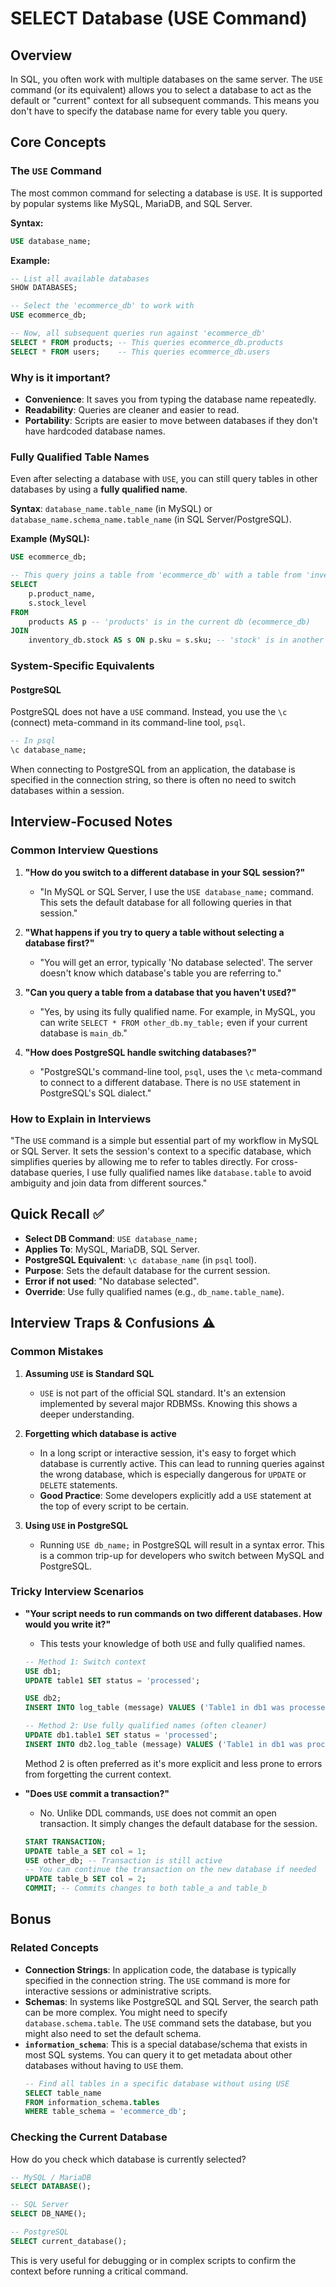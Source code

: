 # SELECT Database (USE Command)

## Overview
In SQL, you often work with multiple databases on the same server. The `USE` command (or its equivalent) allows you to select a database to act as the default or "current" context for all subsequent commands. This means you don't have to specify the database name for every table you query.

## Core Concepts

### The `USE` Command
The most common command for selecting a database is `USE`. It is supported by popular systems like MySQL, MariaDB, and SQL Server.

**Syntax:**
```sql
USE database_name;
```

**Example:**
```sql
-- List all available databases
SHOW DATABASES;

-- Select the 'ecommerce_db' to work with
USE ecommerce_db;

-- Now, all subsequent queries run against 'ecommerce_db'
SELECT * FROM products; -- This queries ecommerce_db.products
SELECT * FROM users;    -- This queries ecommerce_db.users
```

### Why is it important?
-   **Convenience**: It saves you from typing the database name repeatedly.
-   **Readability**: Queries are cleaner and easier to read.
-   **Portability**: Scripts are easier to move between databases if they don't have hardcoded database names.

### Fully Qualified Table Names
Even after selecting a database with `USE`, you can still query tables in other databases by using a **fully qualified name**.

**Syntax**: `database_name.table_name` (in MySQL) or `database_name.schema_name.table_name` (in SQL Server/PostgreSQL).

**Example (MySQL):**
```sql
USE ecommerce_db;

-- This query joins a table from 'ecommerce_db' with a table from 'inventory_db'
SELECT
    p.product_name,
    s.stock_level
FROM
    products AS p -- 'products' is in the current db (ecommerce_db)
JOIN
    inventory_db.stock AS s ON p.sku = s.sku; -- 'stock' is in another db
```

### System-Specific Equivalents

#### PostgreSQL
PostgreSQL does not have a `USE` command. Instead, you use the `\c` (connect) meta-command in its command-line tool, `psql`.
```sql
-- In psql
\c database_name;
```
When connecting to PostgreSQL from an application, the database is specified in the connection string, so there is often no need to switch databases within a session.

## Interview-Focused Notes

### Common Interview Questions

1.  **"How do you switch to a different database in your SQL session?"**
    -   "In MySQL or SQL Server, I use the `USE database_name;` command. This sets the default database for all following queries in that session."

2.  **"What happens if you try to query a table without selecting a database first?"**
    -   "You will get an error, typically 'No database selected'. The server doesn't know which database's table you are referring to."

3.  **"Can you query a table from a database that you haven't `USE`d?"**
    -   "Yes, by using its fully qualified name. For example, in MySQL, you can write `SELECT * FROM other_db.my_table;` even if your current database is `main_db`."

4.  **"How does PostgreSQL handle switching databases?"**
    -   "PostgreSQL's command-line tool, `psql`, uses the `\c` meta-command to connect to a different database. There is no `USE` statement in PostgreSQL's SQL dialect."

### How to Explain in Interviews
"The `USE` command is a simple but essential part of my workflow in MySQL or SQL Server. It sets the session's context to a specific database, which simplifies queries by allowing me to refer to tables directly. For cross-database queries, I use fully qualified names like `database.table` to avoid ambiguity and join data from different sources."

## Quick Recall ✅

-   **Select DB Command**: `USE database_name;`
-   **Applies To**: MySQL, MariaDB, SQL Server.
-   **PostgreSQL Equivalent**: `\c database_name` (in `psql` tool).
-   **Purpose**: Sets the default database for the current session.
-   **Error if not used**: "No database selected".
-   **Override**: Use fully qualified names (e.g., `db_name.table_name`).

## Interview Traps & Confusions ⚠️

### Common Mistakes

1.  **Assuming `USE` is Standard SQL**
    -   `USE` is not part of the official SQL standard. It's an extension implemented by several major RDBMSs. Knowing this shows a deeper understanding.

2.  **Forgetting which database is active**
    -   In a long script or interactive session, it's easy to forget which database is currently active. This can lead to running queries against the wrong database, which is especially dangerous for `UPDATE` or `DELETE` statements.
    -   **Good Practice**: Some developers explicitly add a `USE` statement at the top of every script to be certain.

3.  **Using `USE` in PostgreSQL**
    -   Running `USE db_name;` in PostgreSQL will result in a syntax error. This is a common trip-up for developers who switch between MySQL and PostgreSQL.

### Tricky Interview Scenarios

-   **"Your script needs to run commands on two different databases. How would you write it?"**
    -   This tests your knowledge of both `USE` and fully qualified names.
    ```sql
    -- Method 1: Switch context
    USE db1;
    UPDATE table1 SET status = 'processed';

    USE db2;
    INSERT INTO log_table (message) VALUES ('Table1 in db1 was processed');

    -- Method 2: Use fully qualified names (often cleaner)
    UPDATE db1.table1 SET status = 'processed';
    INSERT INTO db2.log_table (message) VALUES ('Table1 in db1 was processed');
    ```
    Method 2 is often preferred as it's more explicit and less prone to errors from forgetting the current context.

-   **"Does `USE` commit a transaction?"**
    -   No. Unlike DDL commands, `USE` does not commit an open transaction. It simply changes the default database for the session.
    ```sql
    START TRANSACTION;
    UPDATE table_a SET col = 1;
    USE other_db; -- Transaction is still active
    -- You can continue the transaction on the new database if needed
    UPDATE table_b SET col = 2;
    COMMIT; -- Commits changes to both table_a and table_b
    ```

## Bonus

### Related Concepts
-   **Connection Strings**: In application code, the database is typically specified in the connection string. The `USE` command is more for interactive sessions or administrative scripts.
-   **Schemas**: In systems like PostgreSQL and SQL Server, the search path can be more complex. You might need to specify `database.schema.table`. The `USE` command sets the database, but you might also need to set the default schema.
-   **`information_schema`**: This is a special database/schema that exists in most SQL systems. You can query it to get metadata about other databases without having to `USE` them.
    ```sql
    -- Find all tables in a specific database without using USE
    SELECT table_name
    FROM information_schema.tables
    WHERE table_schema = 'ecommerce_db';
    ```

### Checking the Current Database
How do you check which database is currently selected?
```sql
-- MySQL / MariaDB
SELECT DATABASE();

-- SQL Server
SELECT DB_NAME();

-- PostgreSQL
SELECT current_database();
```
This is very useful for debugging or in complex scripts to confirm the context before running a critical command.
